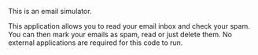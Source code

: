 This is an email simulator.

This application allows you to read your email inbox and check your spam. You can then mark your emails as spam, read or just delete them.
No external applications are required for this code to run.
